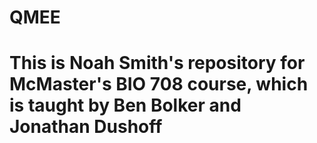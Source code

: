 # QMEE
# This is Noah Smith's repository for McMaster's BIO 708 course, which is taught by Ben Bolker and Jonathan Dushoff
